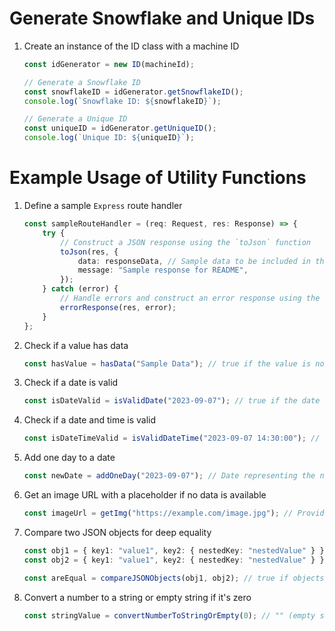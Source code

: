 # Generate Snowflake and Unique IDs

1) Create an instance of the ID class with a machine ID

    ```typescript
    const idGenerator = new ID(machineId);

    // Generate a Snowflake ID
    const snowflakeID = idGenerator.getSnowflakeID();
    console.log(`Snowflake ID: ${snowflakeID}`);

    // Generate a Unique ID
    const uniqueID = idGenerator.getUniqueID();
    console.log(`Unique ID: ${uniqueID}`);
    ```

# Example Usage of Utility Functions

1) Define a sample `Express` route handler

    ```typescript
    const sampleRouteHandler = (req: Request, res: Response) => {
        try {
            // Construct a JSON response using the `toJson` function
            toJson(res, {
                data: responseData, // Sample data to be included in the response
                message: "Sample response for README",
            });
        } catch (error) {
            // Handle errors and construct an error response using the `errorResponse` function
            errorResponse(res, error);
        }
    };
    ```
1) Check if a value has data

    ```typescript
    const hasValue = hasData("Sample Data"); // true if the value is not empty
    ```
1) Check if a date is valid

    ```typescript
    const isDateValid = isValidDate("2023-09-07"); // true if the date is valid
    ```
1) Check if a date and time is valid

    ```typescript
    const isDateTimeValid = isValidDateTime("2023-09-07 14:30:00"); // true if the date and time are valid
    ```
1) Add one day to a date

    ```typescript
    const newDate = addOneDay("2023-09-07"); // Date representing the next day
    ```
1) Get an image URL with a placeholder if no data is available

    ```typescript
    const imageUrl = getImg("https://example.com/image.jpg"); // Provided URL if data exists, otherwise a placeholder URL
    ```
1) Compare two JSON objects for deep equality

    ```typescript
    const obj1 = { key1: "value1", key2: { nestedKey: "nestedValue" } };
    const obj2 = { key1: "value1", key2: { nestedKey: "nestedValue" } };

    const areEqual = compareJSONObjects(obj1, obj2); // true if objects are deeply equal
    ```

1) Convert a number to a string or empty string if it's zero

    ```typescript
    const stringValue = convertNumberToStringOrEmpty(0); // "" (empty string)
    ```






